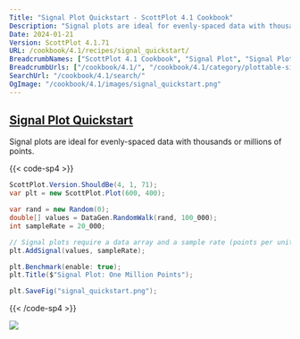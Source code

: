 ```yaml
---
Title: "Signal Plot Quickstart - ScottPlot 4.1 Cookbook"
Description: "Signal plots are ideal for evenly-spaced data with thousands or millions of points."
Date: 2024-01-21
Version: ScottPlot 4.1.71
URL: /cookbook/4.1/recipes/signal_quickstart/
BreadcrumbNames: ["ScottPlot 4.1 Cookbook", "Signal Plot", "Signal Plot Quickstart"]
BreadcrumbUrls: ["/cookbook/4.1/", "/cookbook/4.1/category/plottable-signal-plot", "/cookbook/4.1/recipes/signal_quickstart/"]
SearchUrl: "/cookbook/4.1/search/"
OgImage: "/cookbook/4.1/images/signal_quickstart.png"
---
```


<h2><a id='signal-plot-quickstart' href='/cookbook/4.1/recipes/signal_quickstart/'>Signal Plot Quickstart</a></h2>

Signal plots are ideal for evenly-spaced data with thousands or millions of points.

{{< code-sp4 >}}

```cs
ScottPlot.Version.ShouldBe(4, 1, 71);
var plt = new ScottPlot.Plot(600, 400);

var rand = new Random(0);
double[] values = DataGen.RandomWalk(rand, 100_000);
int sampleRate = 20_000;

// Signal plots require a data array and a sample rate (points per unit)
plt.AddSignal(values, sampleRate);

plt.Benchmark(enable: true);
plt.Title($"Signal Plot: One Million Points");

plt.SaveFig("signal_quickstart.png");
```

{{< /code-sp4 >}}

<img src='../../images/signal_quickstart.png' class='d-block mx-auto my-5' />


